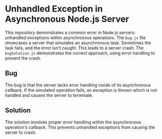 # Unhandled Exception in Asynchronous Node.js Server

This repository demonstrates a common error in Node.js servers:  unhandled exceptions within asynchronous operations.  The `bug.js` file showcases a server that simulates an asynchronous task.  Sometimes the task fails, and the error isn't caught.  This leads to a server crash. The `bugSolution.js` demonstrates the correct approach, using error handling to prevent the crash.

## Bug

The bug is that the server lacks error handling inside of its asynchronous callback. If the simulated operation fails, an exception is thrown which is not handled and causes the server to terminate. 

## Solution

The solution involves proper error handling within the asynchronous operation's callback.  This prevents unhandled exceptions from causing the server to crash.
